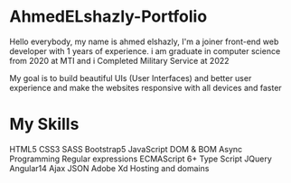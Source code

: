 # AhmedELshazly-Portfolio

Hello everybody, my name is ahmed elshazly,
I'm a joiner front-end web developer with 1 years of experience.
i am graduate in computer science from 2020 at MTI
and i Completed Military Service at 2022

My goal is to build beautiful UIs (User Interfaces) and better user experience and make the websites responsive with all devices and faster

# My Skills
HTML5 
CSS3 
SASS
Bootstrap5
JavaScript
DOM & BOM
Async Programming
Regular expressions
ECMAScript 6+
Type Script
JQuery 
Angular14
Ajax 
JSON
Adobe Xd
Hosting and domains
